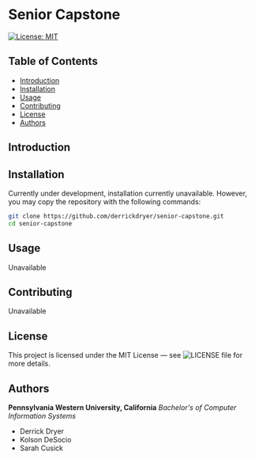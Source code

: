 # Senior Capstone

[![License: MIT](https://img.shields.io/badge/License-MIT-yellow.svg)](https://opensource.org/licenses/MIT)

## Table of Contents
- [Introduction](#introduction)
- [Installation](#installation)
- [Usage](#usage)
- [Contributing](#contributing)
- [License](#license)
- [Authors](#authors)

## Introduction

## Installation
Currently under development, installation currently unavailable.
However, you may copy the repository with the following commands:
```sh
git clone https://github.com/derrickdryer/senior-capstone.git
cd senior-capstone
```

## Usage
Unavailable

## Contributing
Unavailable

## License
This project is licensed under the MIT License — see ![LICENSE](https://github.com/derrickdryer/senior-capstone/blob/prod/LICENSE) file for more details.

## Authors
**Pennsylvania Western University, California**
*Bachelor's of Computer Information Systems*
- Derrick Dryer
- Kolson DeSocio
- Sarah Cusick